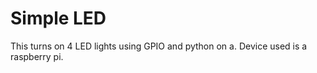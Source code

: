 # Simple LED 
This turns on 4 LED lights using GPIO and python on a. Device used is a raspberry pi.

